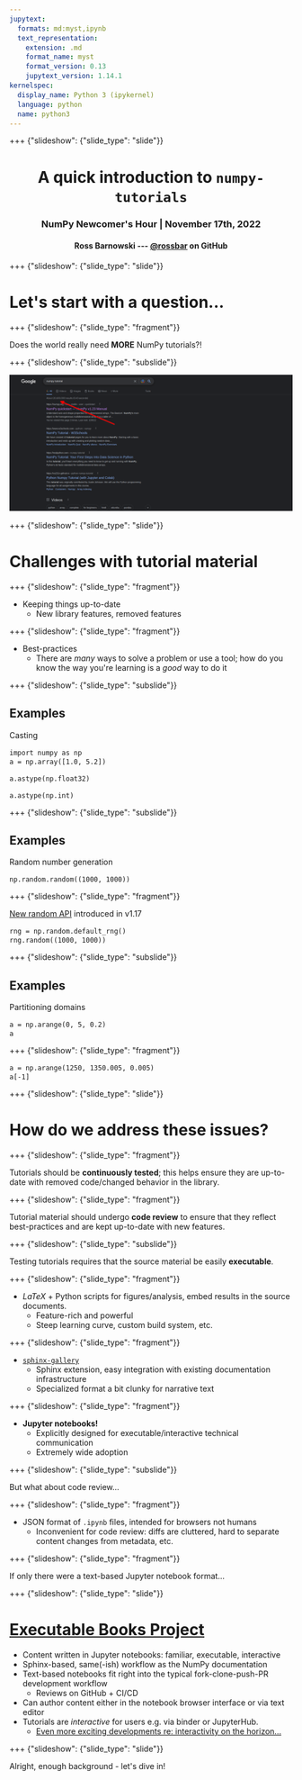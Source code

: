 ```yaml
---
jupytext:
  formats: md:myst,ipynb
  text_representation:
    extension: .md
    format_name: myst
    format_version: 0.13
    jupytext_version: 1.14.1
kernelspec:
  display_name: Python 3 (ipykernel)
  language: python
  name: python3
---
```


+++ {"slideshow": {"slide_type": "slide"}}

<center>

# A quick introduction to `numpy-tutorials`

### NumPy Newcomer's Hour | November 17th, 2022

#### Ross Barnowski --- [@rossbar](https://github.com/rossbar) on GitHub

</center>

+++ {"slideshow": {"slide_type": "slide"}}

# Let's start with a question...

+++ {"slideshow": {"slide_type": "fragment"}}

Does the world really need **MORE** NumPy tutorials?!

+++ {"slideshow": {"slide_type": "subslide"}}

![Google search results for "numpy tutorial"](_static/numpy_tutorial_search_screenshot.png)

+++ {"slideshow": {"slide_type": "slide"}}

# Challenges with tutorial material

+++ {"slideshow": {"slide_type": "fragment"}}

* Keeping things up-to-date
  - New library features, removed features

+++ {"slideshow": {"slide_type": "fragment"}}

* Best-practices
  - There are *many* ways to solve a problem or use a tool; how do you know
    the way you're learning is a *good* way to do it

+++ {"slideshow": {"slide_type": "subslide"}}

## Examples

Casting

```{code-cell}
import numpy as np
a = np.array([1.0, 5.2])
```

```{code-cell}
a.astype(np.float32)
```

```{code-cell}
a.astype(np.int)
```

+++ {"slideshow": {"slide_type": "subslide"}}

## Examples

Random number generation

```{code-cell}
np.random.random((1000, 1000))
```

+++ {"slideshow": {"slide_type": "fragment"}}

[New random API](https://numpy.org/devdocs/reference/random/new-or-different.html)
introduced in v1.17

```{code-cell}
rng = np.random.default_rng()
rng.random((1000, 1000))
```

+++ {"slideshow": {"slide_type": "subslide"}}

## Examples

Partitioning domains

```{code-cell}
a = np.arange(0, 5, 0.2)
a
```

+++ {"slideshow": {"slide_type": "fragment"}}

```{code-cell}
a = np.arange(1250, 1350.005, 0.005)
a[-1]
```

+++ {"slideshow": {"slide_type": "slide"}}

# How do we address these issues?

+++ {"slideshow": {"slide_type": "fragment"}}

Tutorials should be **continuously tested**; this helps ensure they are
up-to-date with removed code/changed behavior in the library.

+++ {"slideshow": {"slide_type": "fragment"}}

Tutorial material should undergo **code review** to ensure that they reflect
best-practices and are kept up-to-date with new features.

+++ {"slideshow": {"slide_type": "subslide"}}

Testing tutorials requires that the source material be easily **executable**.
 
+++ {"slideshow": {"slide_type": "fragment"}}

- $LaTeX$ + Python scripts for figures/analysis, embed results in the
  source documents.
  * Feature-rich and powerful
  * Steep learning curve, custom build system, etc.

+++ {"slideshow": {"slide_type": "fragment"}}

- [`sphinx-gallery`](https://sphinx-gallery.github.io/stable/index.html)
  * Sphinx extension, easy integration with existing documentation infrastructure
  * Specialized format a bit clunky for narrative text

+++ {"slideshow": {"slide_type": "fragment"}}

- **Jupyter notebooks!**
  * Explicitly designed for executable/interactive technical communication
  * Extremely wide adoption

+++ {"slideshow": {"slide_type": "subslide"}}

But what about code review...

+++ {"slideshow": {"slide_type": "fragment"}}

- JSON format of `.ipynb` files, intended for browsers not humans
  * Inconvenient for code review: diffs are cluttered, hard to separate
    content changes from metadata, etc.

+++ {"slideshow": {"slide_type": "fragment"}}

If only there were a text-based Jupyter notebook format...

+++ {"slideshow": {"slide_type": "slide"}}

# [Executable Books Project](https://executablebooks.org/en/latest/)

- Content written in Jupyter notebooks: familiar, executable, interactive
- Sphinx-based, same(-ish) workflow as the NumPy documentation
- Text-based notebooks fit right into the typical fork-clone-push-PR development
  workflow
  * Reviews on GitHub + CI/CD
- Can author content either in the notebook browser interface or via text editor
- Tutorials are *interactive* for users e.g. via binder or JupyterHub.
  * [Even more exciting developments re: interactivity on the horizon...](https://www.myst.tools/docs/mystjs)

+++ {"slideshow": {"slide_type": "slide"}}

Alright, enough background - let's dive in!
